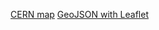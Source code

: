 [CERN map](https://wojsamjan.github.io/myGulp501/cern.html)
[GeoJSON with Leaflet](https://wojsamjan.github.io/myGulp501/leaflet.html)
